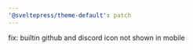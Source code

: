 ```yaml
---
'@sveltepress/theme-default': patch
---
```


fix: builtin github and discord icon not shown in mobile
